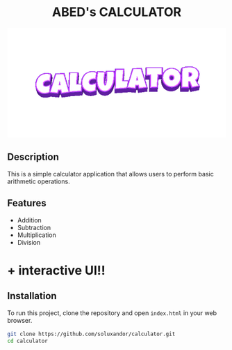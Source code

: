 <div align="center">
  <h1><strong>ABED's CALCULATOR</strong></h1>
</div>

<div align="center">
  <img src="2025-04-10-CALCULATOR.gif" alt="calculator text animation">
</div>

## Description

This is a simple calculator application that allows users to perform basic arithmetic operations.

## Features

- Addition
- Subtraction
- Multiplication
- Division

# + interactive UI!!

## Installation

To run this project, clone the repository and open `index.html` in your web browser.

```bash
git clone https://github.com/soluxandor/calculator.git
cd calculator

